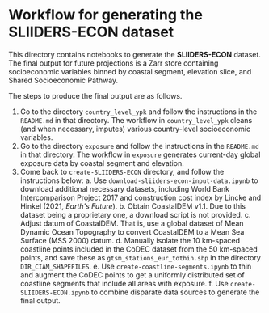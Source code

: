 # Workflow for generating the SLIIDERS-ECON dataset

This directory contains notebooks to generate the **SLIIDERS-ECON** dataset. The final output for future projections is a Zarr store containing socioeconomic variables binned by coastal segment, elevation slice, and Shared Socioeconomic Pathway.

The steps to produce the final output are as follows.
1. Go to the directory `country_level_ypk` and follow the instructions in the `README.md` in that directory. The workflow in `country_level_ypk` cleans (and when necessary, imputes) various country-level socioeconomic variables.
2. Go to the directory `exposure` and follow the instructions in the `README.md` in that directory. The workflow in `exposure` generates current-day global exposure data by coastal segment and elevation.
3. Come back to `create-SLIIDERS-ECON` directory, and follow the instructions below:
    a. Use `download-sliiders-econ-input-data.ipynb` to download additional necessary datasets, including World Bank Intercomparison Project 2017 and construction cost index by Lincke and Hinkel (2021, *Earth's Future*).
    b. Obtain CoastalDEM v1.1. Due to this dataset being a proprietary one, a download script is not provided.
    c. Adjust datum of CoastalDEM. That is, use a global dataset of Mean Dynamic Ocean Topography to convert CoastalDEM to a Mean Sea Surface (MSS 2000) datum.
    d. Manually isolate the 10 km-spaced coastline points included in the CoDEC dataset from the 50 km-spaced points, and save these as `gtsm_stations_eur_tothin.shp` in the directory `DIR_CIAM_SHAPEFILES`.
    e. Use `create-coastline-segments.ipynb` to thin and augment the CoDEC points to get a uniformly distributed set of coastline segments that include all areas with exposure.
    f. Use `create-SLIIDERS-ECON.ipynb` to combine disparate data sources to generate the final output.